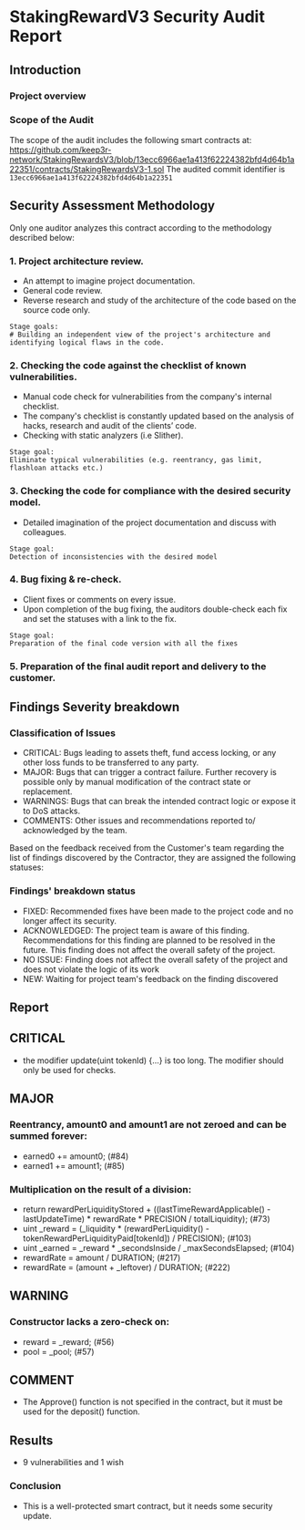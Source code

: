 # StakingRewardV3 Security Audit Report

## Introduction

### Project overview

### Scope of the Audit
The scope of the audit includes the following smart contracts at:
https://github.com/keep3r-network/StakingRewardsV3/blob/13ecc6966ae1a413f62224382bfd4d64b1a22351/contracts/StakingRewardsV3-1.sol
The audited commit identifier is `13ecc6966ae1a413f62224382bfd4d64b1a22351`

## Security Assessment Methodology

Only one auditor analyzes this contract according to the methodology described below:

### 1. Project architecture review.

*  An attempt to imagine project documentation.
*  General code review.
*  Reverse research and study of the architecture of the code based on the source code only.
```
Stage goals:
# Building an independent view of the project's architecture and identifying logical flaws in the code.
```

### 2. Checking the code against the checklist of known vulnerabilities.

* Manual code check for vulnerabilities from the company's internal checklist.
* The company's checklist is constantly updated based on the analysis of hacks, research and audit of the clients’ code.
* Checking with static analyzers (i.e Slither).

```
Stage goal: 
Eliminate typical vulnerabilities (e.g. reentrancy, gas limit, flashloan attacks etc.)
```

### 3. Checking the code for compliance with the desired security model.

* Detailed imagination of the project documentation and discuss with colleagues.

```
Stage goal: 
Detection of inconsistencies with the desired model
```

### 4. Bug fixing & re-check.
* Client fixes or comments on every issue.
* Upon completion of the bug fixing, the auditors double-check each fix and set the statuses with a link to the fix.

```
Stage goal:
Preparation of the final code version with all the fixes
```

### 5. Preparation of the final audit report and delivery to the customer.

## Findings Severity breakdown

### Classification of Issues

* CRITICAL: Bugs leading to assets theft, fund access locking, or any other loss funds to be transferred to any party.
* MAJOR: Bugs that can trigger a contract failure. Further recovery is possible only by manual modification of the contract state or replacement.
* WARNINGS: Bugs that can break the intended contract logic or expose it to DoS attacks.
* COMMENTS: Other issues and recommendations reported to/ acknowledged by the team.

Based on the feedback received from the Customer's team regarding the list of findings discovered by the Contractor, they are assigned the following statuses:

### Findings' breakdown status

* FIXED: Recommended fixes have been made to the project code and no longer affect its security.
* ACKNOWLEDGED: The project team is aware of this finding. Recommendations for this finding are planned to be resolved in the future. This finding does not affect the overall safety of the project.
* NO ISSUE: Finding does not affect the overall safety of the project and does not violate the logic of its work
* NEW: Waiting for project team's feedback on the finding discovered

## Report

## CRITICAL
 *  the modifier update(uint tokenId) {...} is too long. The modifier should only be used for checks.

## MAJOR
### Reentrancy, amount0 and amount1 are not zeroed and can be summed forever:
 * earned0 += amount0; (#84)
 * earned1 += amount1; (#85)
### Multiplication on the result of a division:
 * return rewardPerLiquidityStored + ((lastTimeRewardApplicable() - lastUpdateTime) * rewardRate * PRECISION / totalLiquidity); (#73)
 * uint _reward = (_liquidity * (rewardPerLiquidity() - tokenRewardPerLiquidityPaid[tokenId]) / PRECISION); (#103)
 * uint _earned = _reward * _secondsInside / _maxSecondsElapsed; (#104)
 * rewardRate = amount / DURATION; (#217)
 * rewardRate = (amount + _leftover) / DURATION; (#222)


## WARNING
### Constructor lacks a zero-check on:
 * reward = _reward; (#56)
 * pool = _pool; (#57)
  
## COMMENT
 * The Approve() function is not specified in the contract, but it must be used for the deposit() function.

## Results
 * 9 vulnerabilities and 1 wish

### Conclusion
 * This is a well-protected smart contract, but it needs some security update.
